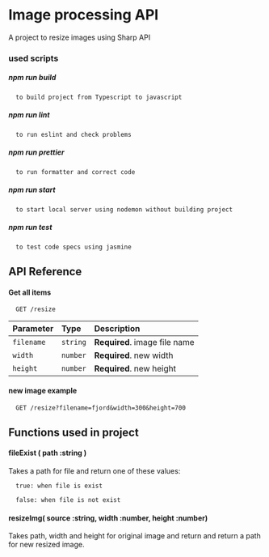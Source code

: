 
# Image processing API
A project to resize images using Sharp API

### used scripts
  ##### npm run build 
      to build project from Typescript to javascript
  ##### npm run lint
      to run eslint and check problems
  ##### npm run prettier
      to run formatter and correct code
  ##### npm run start
      to start local server using nodemon without building project
  ##### npm run test
      to test code specs using jasmine
## API Reference

#### Get all items

```http
  GET /resize
```

| Parameter | Type     | Description                |
| :-------- | :------- | :------------------------- |
| `filename` | `string` | **Required**. image file name |
| `width` | `number` | **Required**. new width |
| `height` | `number` | **Required**. new height |

#### new image example

```http
  GET /resize?filename=fjord&width=300&height=700
```
## Functions used in project
#### fileExist ( path :string )

Takes a path for file and return one of these values:
```http
  true: when file is exist
```
```http
  false: when file is not exist
```

#### resizeImg( source :string, width :number, height :number)

Takes path, width and height for original image and return
and return a path for new resized image.
